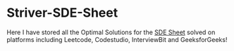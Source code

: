 # Striver-SDE-Sheet
Here I have stored all the Optimal Solutions for the 
<a href="https://takeuforward.org/interviews/strivers-sde-sheet-top-coding-interview-problems/" ><link rel="icon" href="code-solid.svg" >SDE Sheet</a> solved on platforms including Leetcode, Codestudio, InterviewBit and GeeksforGeeks!
